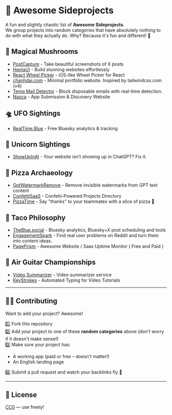 # 🚀 Awesome Sideprojects

A fun and slightly chaotic list of **Awesome Sideprojects**.  
We group projects into random categories that have absolutely nothing to do with what they actually do. Why? Because it's fun and different! 🎉

## 🎩 Magical Mushrooms

- [PostCapture](https://postcapture.com) - Take beautiful screenshots of X posts
- [HextaUI](https://hextaui.com) - Build stunning websites effortlessly 
- [React Wheel Picker](https://react-wheel-picker.chanhdai.com) - iOS-like Wheel Picker for React
- [chanhdai.com](https://chanhdai.com) - Minimal portfolio website. Inspired by tailwindcss.com (v4)
- [Temp Mail Detector](https://tempmaildetector.com) - Block disposable emails with real-time detection.
- [Nazca](https://nazca.my) - App Submission & Discovery Website

## 🛸 UFO Sightings

- [RealTime.Blue](https://realtime.blue) - Free Bluesky analytics & tracking

## 🦄 Unicorn Sightings

- [ShowUpInAI](https://showupinai.com) - Your website isn’t showing up in ChatGPT? Fix it.

## 🍕 Pizza Archaeology

- [GptWatermarkRemove](https://gpt-watermark-remover.com) - Remove invisible watermarks from GPT text content
- [ConfettiSaaS](https://confettisaas.com) - Confetii-Powered Projects Directory
- [PizzaTime](https://pizza-time.app) - Say "thanks" to your teammates with a slice of pizza 🍕

## 🌮 Taco Philosophy

- [TheBlue.social](https://theblue.social) - Bluesky analytics, Bluesky+X post scheduling and tools
- [EngagementSpark](https://engagementspark.xyz/) - Find real user problems on Reddit and turn them into content ideas.
- [PagePrism](https://pageprism.com) - Awesome Website / Saas Uptime Monitor ( Free and Paid )

## 🎸 Air Guitar Championships

- [Video Summarizer](https://summarizevideo.ai) - Video summarizer service
- [KeyStrokes](https://www.keystrok.es) - Automated Typing for Video Tutorials

---

## 🧙‍♂️ Contributing

Want to add your project? Awesome!

1️⃣ Fork this repository  
2️⃣ Add your project to one of these **random categories** above (don't worry if it doesn't make sense!)  
3️⃣ Make sure your project has:  
- A working app (paid or free – doesn't matter!)  
- An English landing page

4️⃣ Submit a pull request and watch your backlinks fly 🚀

---

## 📜 License

[CC0](https://creativecommons.org/publicdomain/zero/1.0/) — use freely!
